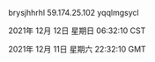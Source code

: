 brysjhhrhl 59.174.25.102 yqqlmgsycl

2021年 12月 12日 星期日 06:32:10 CST

2021年 12月 11日 星期六 22:32:10 GMT
